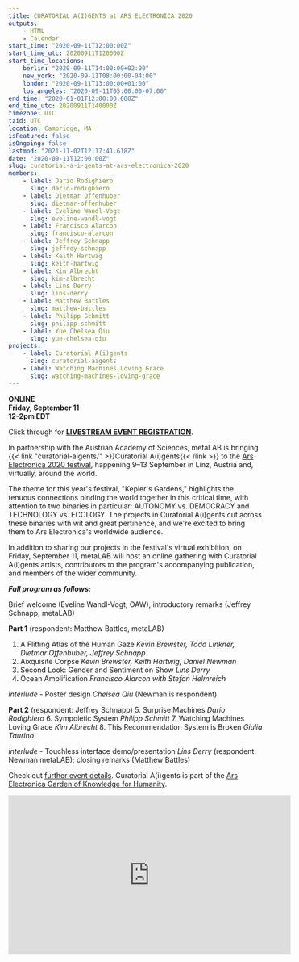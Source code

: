 ```yaml
---
title: CURATORIAL A(I)GENTS at ARS ELECTRONICA 2020
outputs:
    - HTML
    - Calendar
start_time: "2020-09-11T12:00:00Z"
start_time_utc: 20200911T120000Z
start_time_locations:
    berlin: "2020-09-11T14:00:00+02:00"
    new_york: "2020-09-11T08:00:00-04:00"
    london: "2020-09-11T13:00:00+01:00"
    los_angeles: "2020-09-11T05:00:00-07:00"
end_time: "2020-01-01T12:00:00.000Z"
end_time_utc: 20200911T140000Z
timezone: UTC
tzid: UTC
location: Cambridge, MA
isFeatured: false
isOngoing: false
lastmod: "2021-11-02T12:17:41.618Z"
date: "2020-09-11T12:00:00Z"
slug: curatorial-a-i-gents-at-ars-electronica-2020
members:
    - label: Dario Rodighiero
      slug: dario-rodighiero
    - label: Dietmar Offenhuber
      slug: dietmar-offenhuber
    - label: Eveline Wandl-Vogt
      slug: eveline-wandl-vogt
    - label: Francisco Alarcon
      slug: francisco-alarcon
    - label: Jeffrey Schnapp
      slug: jeffrey-schnapp
    - label: Keith Hartwig
      slug: keith-hartwig
    - label: Kim Albrecht
      slug: kim-albrecht
    - label: Lins Derry
      slug: lins-derry
    - label: Matthew Battles
      slug: matthew-battles
    - label: Philipp Schmitt
      slug: philipp-schmitt
    - label: Yue Chelsea Qiu
      slug: yue-chelsea-qiu
projects:
    - label: Curatorial A(i)gents
      slug: curatorial-aigents
    - label: Watching Machines Loving Grace
      slug: watching-machines-loving-grace
---
```

**ONLINE<br />
Friday, September 11<br />
12-2pm EDT** 

Click through for **[LIVESTREAM EVENT REGISTRATION](https://zoom.us/webinar/register/WN_1OqrxWZWT6WhPXxFD8ScTQ)**.

In partnership with the Austrian Academy of Sciences, metaLAB is bringing {{< link "curatorial-aigents/" >}}Curatorial A(i)gents{{< /link >}} to the [Ars Electronica 2020 festival](https://ars.electronica.art/keplersgardens/en/), happening 9–13 September in Linz, Austria and, virtually, around the world. 

The theme for this year's festival, "Kepler's Gardens," highlights the tenuous connections binding the world together in this critical time, with attention to two binaries in particular: AUTONOMY vs. DEMOCRACY and TECHNOLOGY vs. ECOLOGY. The projects in Curatorial A(i)gents cut across these binaries with wit and great pertinence, and we're excited to bring them to Ars Electronica's worldwide audience.


In addition to sharing our projects in the festival's virtual exhibition, on Friday, September 11, metaLAB will host an online gathering with Curatorial A(i)gents artists, contributors to the program's accompanying publication, and members of the wider community. 

***Full program as follows:***

Brief welcome (Eveline Wandl-Vogt, OAW); introductory remarks (Jeffrey Schnapp, metaLAB)

**Part 1** (respondent: Matthew Battles, metaLAB)
1. A Flitting Atlas of the Human Gaze *Kevin Brewster, Todd Linkner, Dietmar Offenhuber, Jeffrey Schnapp*
2. Aixquisite Corpse *Kevin Brewster, Keith Hartwig, Daniel Newman*
3. Second Look: Gender and Sentiment on Show *Lins Derry*
4. Ocean Amplification *Francisco Alarcon with Stefan Helmreich*

*interlude* - Poster design *Chelsea Qiu* (Newman is respondent)

**Part 2** (respondent: Jeffrey Schnapp)
5. Surprise Machines *Dario Rodighiero*
6. Sympoietic System *Philipp Schmitt*
7. Watching Machines Loving Grace *Kim Albrecht*
8. This Recommendation System is Broken *Giulia Taurino*

*interlude* - Touchless interface demo/presentation *Lins Derry* (respondent: Newman metaLAB); closing remarks (Matthew Battles)

Check out [further event details](https://ars.electronica.art/keplersgardens/en/aigents/). 
Curatorial A(i)gents is part of the [Ars Electronica Garden of Knowledge for Humanity](https://ars.electronica.art/keplersgardens/en/knowledge-for-humanity/).

<iframe width="560" height="315" src="https://www.youtube.com/embed/jqwzyOYOu9U" frameborder="0" allow="accelerometer; autoplay; encrypted-media; gyroscope; picture-in-picture" allowfullscreen></iframe>